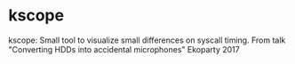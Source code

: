 # kscope

kscope: Small tool to visualize small differences on syscall timing.
From talk "Converting HDDs into accidental microphones" Ekoparty 2017

